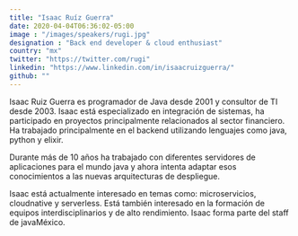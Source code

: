 ```yaml
---
title: "Isaac Ruíz Guerra"
date: 2020-04-04T06:36:02-05:00
image : "/images/speakers/rugi.jpg"
designation : "Back end developer & cloud enthusiast"
country: "mx"
twitter: "https://twitter.com/rugi"
linkedin: "https://www.linkedin.com/in/isaacruizguerra/"
github: ""
---
```


Isaac Ruiz Guerra es programador de Java desde 2001 y consultor de TI desde 2003. Isaac está especializado en integración de sistemas, ha participado en proyectos principalmente relacionados al sector financiero. Ha trabajado principalmente en el backend utilizando lenguajes como java, python y elixir.

Durante más de 10 años ha trabajado con diferentes servidores de aplicaciones para el mundo java y ahora intenta adaptar esos conocimientos a las nuevas arquitecturas de despliegue.

Isaac está actualmente interesado en temas como: microservicios, cloudnative y serverless. Está también interesado en la formación de equipos interdisciplinarios y de alto rendimiento. Isaac forma parte del staff de javaMéxico.